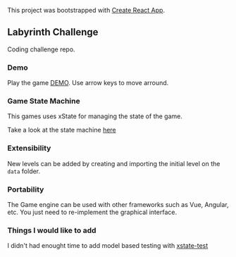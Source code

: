 This project was bootstrapped with [Create React App](https://github.com/facebook/create-react-app).

## Labyrinth Challenge

Coding challenge repo.

### Demo

Play the game [DEMO](https://flamboyant-lewin-c8ee14.netlify.app/). Use arrow keys to move arround.

### Game State Machine

This games uses xState for managing the state of the game.

Take a look at the state machine [here](https://xstate.js.org/viz/?gist=9d88d6f029496494396533ca9cd58bb7)

### Extensibility

New levels can be added by creating and importing the initial level on the `data` folder.

### Portability

The Game engine can be used with other frameworks such as Vue, Angular, etc. You just need to re-implement the graphical interface.

### Things I would like to add

I didn't had enought time to add model based testing with [xstate-test](https://xstate.js.org/docs/packages/xstate-test/)
